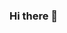 ### Hi there 👋

<!--
**TirthShah007/TirthShah007** is a ✨ _special_ ✨ repository because its `README.md` (this file) appears on your GitHub profile.

Here are some ideas to get you started:

- 🔭 I’m currently working on devops...
- 🌱 I’m currently learning django...
- 👯 I’m looking to collaborate on artificial intelligence...
- 🤔 I’m looking for help with python project...
- 💬 Ask me about python,php,mysql...
- 📫 How to reach me: https://www.linkedin.com/in/tirth-shah-323a07232
- 😄 Pronouns: Tirth Shah ...
- ⚡ Fun fact: it's never too late to start over...
-->
